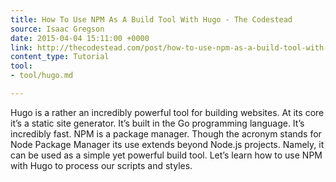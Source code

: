 ```yaml
---
title: How To Use NPM As A Build Tool With Hugo - The Codestead
source: Isaac Gregson
date: 2015-04-04 15:11:00 +0000
link: http://thecodestead.com/post/how-to-use-npm-as-a-build-tool-with-hugo/
content_type: Tutorial
tool:
- tool/hugo.md

---
```

Hugo is a rather an incredibly powerful tool for building websites. At its core it’s a static site generator. It’s built in the Go programming language. It’s incredibly fast. NPM is a package manager. Though the acronym stands for Node Package Manager its use extends beyond Node.js projects. Namely, it can be used as a simple yet powerful build tool. Let’s learn how to use NPM with Hugo to process our scripts and styles.





